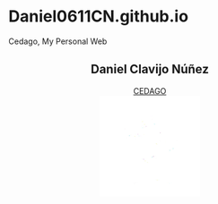 # Daniel0611CN.github.io
Cedago, My Personal Web
<h2 align="center">Daniel Clavijo Núñez</h2>
<div align="center">
  <a href="https://daniel0611cn.github.io">CEDAGO<br/><img src="https://raw.githubusercontent.com/Daniel0611CN/Daniel0611CN.github.io/main/images/header_imagen.webp" width=180px height=180px/></a>
</div>
